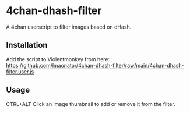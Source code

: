 # 4chan-dhash-filter

A 4chan userscript to filter images based on dHash.

## Installation

Add the script to Violentmonkey from here:
<https://github.com/lmaonator/4chan-dhash-filter/raw/main/4chan-dhash-filter.user.js>

## Usage

CTRL+ALT Click an image thumbnail to add or remove it from the filter.
